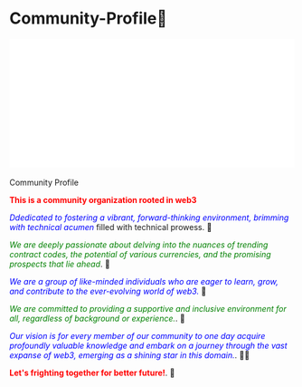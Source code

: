# Community-Profile🌈

<picture>
  <img src="/github-metrics.svg" alt="Metrics">
</picture>

Community Profile

**<font color='red'>This is a community organization rooted in web3</font>** 

*<font color='blue'>Ddedicated to fostering a vibrant, forward-thinking environment, brimming with technical acumen</font>* filled with technical prowess. 🌈

*<font color='green'> We are deeply passionate about delving into the nuances of trending contract codes, the potential of various currencies, and the promising prospects that lie ahead</font>*. 🍿

*<font color='blue'>We are a group of like-minded individuals who are eager to learn, grow, and contribute to the ever-evolving world of web3.</font>* 🍿

*<font color='green'> We are committed to providing a supportive and inclusive environment for all, regardless of background or experience.</font>*. 🧙

*<font color='blue'>Our vision is for every member of our community to one day acquire profoundly valuable knowledge and embark on a journey through the vast expanse of web3, emerging as a shining star in this domain.</font>*. 👩‍💻

**<font color='red'>Let's frighting together for better future!</font>**. 🌈
<!--

**Here are some ideas to get you started:**

🙋‍♀️ A short introduction - what is your organization all about?
🌈 Contribution guidelines - how can the community get involved?
👩‍💻 Useful resources - where can the community find your docs? Is there anything else the community should know?
🍿 Fun facts - what does your team eat for breakfast?
🧙 Remember, you can do mighty things with the power of [Markdown](https://docs.github.com/github/writing-on-github/getting-started-with-writing-and-formatting-on-github/basic-writing-and-formatting-syntax)
-->
